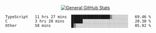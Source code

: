 <p align="center">
  <a href="https://github.com/AndyDevv">
    <img src="https://github-readme-stats.vercel.app/api?username=AndyDevv&custom_title=General%20GitHub%20Stats&theme=aura_dark" alt="General GitHub Stats">
  </a>
</p>

<!--START_SECTION:waka-->

```text
TypeScript   11 hrs 27 mins  █████████████████▒░░░░░░░   69.46 %
C            3 hrs 20 mins   █████░░░░░░░░░░░░░░░░░░░░   20.30 %
Other        58 mins         █▒░░░░░░░░░░░░░░░░░░░░░░░   05.92 %
```

<!--END_SECTION:waka-->
